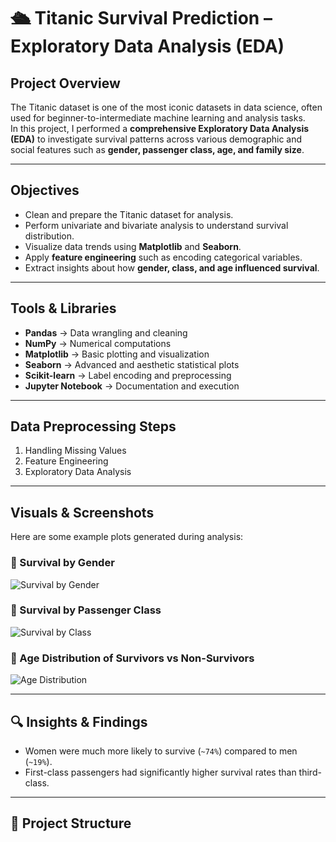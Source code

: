 # 🛳 Titanic Survival Prediction – Exploratory Data Analysis (EDA)

## Project Overview  
The Titanic dataset is one of the most iconic datasets in data science, often used for beginner-to-intermediate machine learning and analysis tasks.  
In this project, I performed a **comprehensive Exploratory Data Analysis (EDA)** to investigate survival patterns across various demographic and social features such as **gender, passenger class, age, and family size**.  

---

## Objectives  
- Clean and prepare the Titanic dataset for analysis.  
- Perform univariate and bivariate analysis to understand survival distribution.  
- Visualize data trends using **Matplotlib** and **Seaborn**.  
- Apply **feature engineering** such as encoding categorical variables.  
- Extract insights about how **gender, class, and age influenced survival**.  

---

##  Tools & Libraries  
- **Pandas** → Data wrangling and cleaning  
- **NumPy** → Numerical computations  
- **Matplotlib** → Basic plotting and visualization  
- **Seaborn** → Advanced and aesthetic statistical plots  
- **Scikit-learn** → Label encoding and preprocessing  
- **Jupyter Notebook** → Documentation and execution  

---

##  Data Preprocessing Steps  
1. Handling Missing Values  
2. Feature Engineering  
3. Exploratory Data Analysis  

---

##  Visuals & Screenshots  

Here are some example plots generated during analysis:

### 🔹 Survival by Gender  
![Survival by Gender](images/survival_gender.png)

### 🔹 Survival by Passenger Class  
![Survival by Class](images/survival_class.png)

### 🔹 Age Distribution of Survivors vs Non-Survivors  
![Age Distribution](images/age_distribution.png)



---

## 🔍 Insights & Findings  
- Women were much more likely to survive (`~74%`) compared to men (`~19%`).  
- First-class passengers had significantly higher survival rates than third-class.  
 

---

## 📂 Project Structure  
